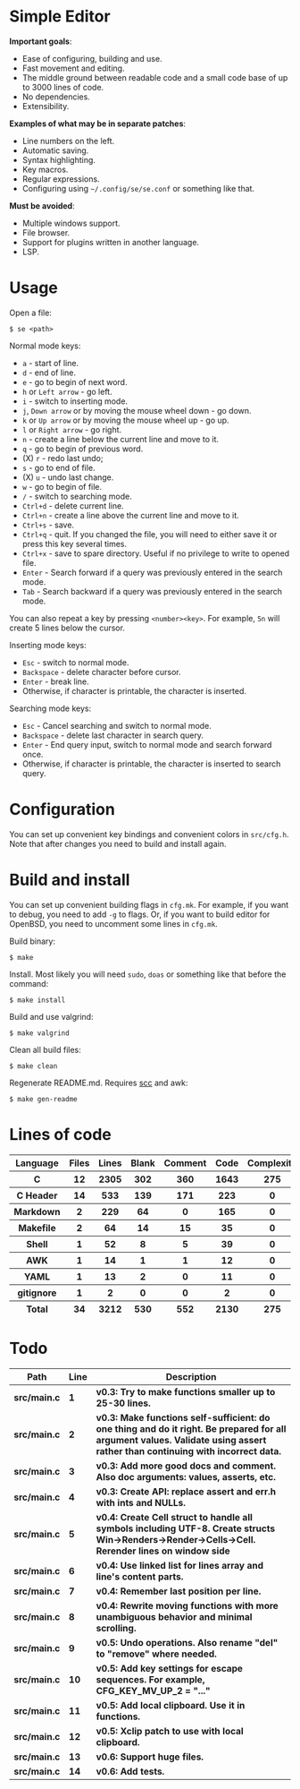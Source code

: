 # Simple Editor

**Important goals**:

- Ease of configuring, building and use.
- Fast movement and editing.
- The middle ground between readable code and a small code base of up to 3000 lines of code.
- No dependencies.
- Extensibility.

**Examples of what may be in separate patches**:

- Line numbers on the left.
- Automatic saving.
- Syntax highlighting.
- Key macros.
- Regular expressions.
- Configuring using `~/.config/se/se.conf` or something like that.

**Must be avoided**:

- Multiple windows support.
- File browser.
- Support for plugins written in another language.
- LSP.

# Usage

Open a file:

```
$ se <path>
```

Normal mode keys:

- `a` - start of line.
- `d` - end of line.
- `e` - go to begin of next word.
- `h` or `Left arrow` - go left.
- `i` - switch to inserting mode.
- `j`, `Down arrow` or by moving the mouse wheel down - go down.
- `k` or `Up arrow` or by moving the mouse wheel up - go up.
- `l` or `Right arrow` - go right.
- `n` - create a line below the current line and move to it.
- `q` - go to begin of previous word.
- (X) `r` - redo last undo;
- `s` - go to end of file.
- (X) `u` - undo last change.
- `w` - go to begin of file.
- `/` - switch to searching mode.
- `Ctrl+d` - delete current line.
- `Ctrl+n` - create a line above the current line and move to it.
- `Ctrl+s` - save.
- `Ctrl+q` - quit. If you changed the file, you will need to either save it or press this key several times.
- `Ctrl+x` - save to spare directory. Useful if no privilege to write to opened file.
- `Enter` - Search forward if a query was previously entered in the search mode.
- `Tab` - Search backward if a query was previously entered in the search mode.

You can also repeat a key by pressing `<number><key>`. For example, `5n` will create 5 lines below the cursor.

Inserting mode keys:

- `Esc` - switch to normal mode.
- `Backspace` - delete character before cursor.
- `Enter` - break line.
- Otherwise, if character is printable, the character is inserted.

Searching mode keys:

- `Esc` - Cancel searching and switch to normal mode.
- `Backspace` - delete last character in search query.
- `Enter` - End query input, switch to normal mode and search forward once.
- Otherwise, if character is printable, the character is inserted to search query.

# Configuration

You can set up convenient key bindings and convenient colors in `src/cfg.h`. Note that after changes you need to build and install again.

# Build and install

You can set up convenient building flags in `cfg.mk`. For example, if you want to debug, you need to add `-g` to flags. Or, if you want to build editor for OpenBSD, you need to uncomment some lines in `cfg.mk`.

Build binary:

```
$ make
```

Install. Most likely you will need `sudo`, `doas` or something like that before the command:

```
$ make install
```

Build and use valgrind:

```
$ make valgrind
```

Clean all build files:

```
$ make clean
```

Regenerate README.md. Requires [scc](https://github.com/boyter/scc) and awk:

```
$ make gen-readme
```


# Lines of code

<table id="scc-table">
	<thead><tr>
		<th>Language</th>
		<th>Files</th>
		<th>Lines</th>
		<th>Blank</th>
		<th>Comment</th>
		<th>Code</th>
		<th>Complexity</th>
		<th>Bytes</th>
	</tr></thead>
	<tbody><tr>
		<th>C</th>
		<th>12</th>
		<th>2305</th>
		<th>302</th>
		<th>360</th>
		<th>1643</th>
		<th>275</th>
		<th>55288</th>
	</tr><tr>
		<th>C Header</th>
		<th>14</th>
		<th>533</th>
		<th>139</th>
		<th>171</th>
		<th>223</th>
		<th>0</th>
		<th>13193</th>
	</tr><tr>
		<th>Markdown</th>
		<th>2</th>
		<th>229</th>
		<th>64</th>
		<th>0</th>
		<th>165</th>
		<th>0</th>
		<th>6056</th>
	</tr><tr>
		<th>Makefile</th>
		<th>2</th>
		<th>64</th>
		<th>14</th>
		<th>15</th>
		<th>35</th>
		<th>0</th>
		<th>1393</th>
	</tr><tr>
		<th>Shell</th>
		<th>1</th>
		<th>52</th>
		<th>8</th>
		<th>5</th>
		<th>39</th>
		<th>0</th>
		<th>1008</th>
	</tr><tr>
		<th>AWK</th>
		<th>1</th>
		<th>14</th>
		<th>1</th>
		<th>1</th>
		<th>12</th>
		<th>0</th>
		<th>220</th>
	</tr><tr>
		<th>YAML</th>
		<th>1</th>
		<th>13</th>
		<th>2</th>
		<th>0</th>
		<th>11</th>
		<th>0</th>
		<th>261</th>
	</tr><tr>
		<th>gitignore</th>
		<th>1</th>
		<th>2</th>
		<th>0</th>
		<th>0</th>
		<th>2</th>
		<th>0</th>
		<th>11</th>
	</tr></tbody>
	<tfoot><tr>
		<th>Total</th>
		<th>34</th>
		<th>3212</th>
		<th>530</th>
		<th>552</th>
		<th>2130</th>
		<th>275</th>
    	<th>77430</th>
	</tr></tfoot>
	</table>

# Todo

|Path|Line|Description|
|-|-|-|
|**src/main.c**|**1**|**v0.3: Try to make functions smaller up to 25-30 lines.**|
|**src/main.c**|**2**|**v0.3: Make functions self-sufficient: do one thing and do it right. Be prepared for all argument values. Validate using assert rather than continuing with incorrect data.**|
|**src/main.c**|**3**|**v0.3: Add more good docs and comment. Also doc arguments: values, asserts, etc.**|
|**src/main.c**|**4**|**v0.3: Create API: replace assert and err.h with ints and NULLs.**|
|**src/main.c**|**5**|**v0.4: Create Cell struct to handle all symbols including UTF-8. Create structs Win->Renders->Render->Cells->Cell. Rerender lines on window side**|
|**src/main.c**|**6**|**v0.4: Use linked list for lines array and line's content parts.**|
|**src/main.c**|**7**|**v0.4: Remember last position per line.**|
|**src/main.c**|**8**|**v0.4: Rewrite moving functions with more unambiguous behavior and minimal scrolling.**|
|**src/main.c**|**9**|**v0.5: Undo operations. Also rename "del" to "remove" where needed.**|
|**src/main.c**|**10**|**v0.5: Add key settings for escape sequences. For example, CFG_KEY_MV_UP_2 = "..."**|
|**src/main.c**|**11**|**v0.5: Add local clipboard. Use it in functions.**|
|**src/main.c**|**12**|**v0.5: Xclip patch to use with local clipboard.**|
|**src/main.c**|**13**|**v0.6: Support huge files.**|
|**src/main.c**|**14**|**v0.6: Add tests.**|
